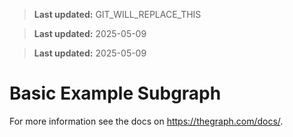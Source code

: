 > **Last updated:** GIT_WILL_REPLACE_THIS

> **Last updated:** 2025-05-09

> **Last updated:** 2025-05-09

# Basic Example Subgraph

For more information see the docs on https://thegraph.com/docs/.
